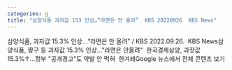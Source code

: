 ```yaml
---
categories: g
title: "삼양식품 과자값 153 인상…“라면은 안 올려”  KBS 20220926  KBS News"
---
```

삼양식품, 과자값 15.3% 인상…“라면은 안 올려” / KBS 2022.09.26.&nbsp;&nbsp;KBS News삼양식품, 짱구 등 과자값 15.3% 인상…"라면은 안올려"&nbsp;&nbsp;한국경제삼양, 과잣값 15.3%↑…정부 "공개경고"도 약발 안 먹혀&nbsp;&nbsp;한겨레Google 뉴스에서 전체 콘텐츠 보기